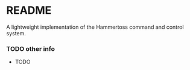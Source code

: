 # README #

A lightweight implementation of the Hammertoss command and control system.

### TODO other info ###

* TODO